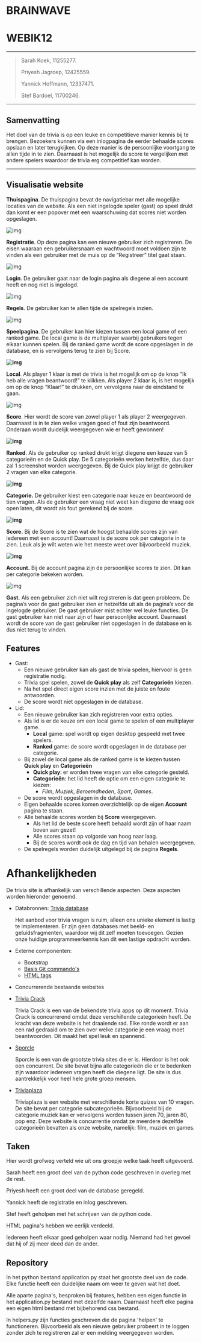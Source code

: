 # BRAINWAVE

# WEBIK12
----
> Sarah Koek, 11255277.
>
> Priyesh Jagroep, 12425559.
>
> Yannick Hoffmann, 12337471.
>
> Stef Bardoel, 11700246.

----
## Samenvatting

Het doel van de trivia is op een leuke en competitieve manier kennis bij te brengen.  Bezoekers kunnen via een inlogpagina de eerder behaalde scores opslaan en later terugkijken. Op deze manier is de persoonlijke voortgang te allen tijde in te zien. Daarnaast is het mogelijk de score te vergelijken met andere spelers waardoor de trivia erg competitief kan worden.

----
## Visualisatie website
**Thuispagina**. De thuispagina bevat de navigatiebar met alle mogelijke locaties van de website. Als een niet ingelogde speler (gast) op speel drukt dan komt er een popover met een waarschuwing dat scores niet worden opgeslagen. 

![img](https://lh3.googleusercontent.com/Hc5PHzBIwWOQ2zzFvXDpXJAKj_6mChAGco8ijRivVF519V03d8gH5Wzg7piJDQAfIV9OUeX8Cqawqai_vmCUekxdKnQILTeeQ6spv6hfmJt3wnDSxOPonG27kN8yyu16iKdYoWFF)



**Registratie**. Op deze pagina kan een nieuwe gebruiker zich registreren. De eisen waaraan een gebruikersnaam en wachtwoord moet voldoen zijn te vinden als een gebruiker met de muis op de “Registreer” titel gaat staan. 

![img](https://lh4.googleusercontent.com/88OcXax4TB3qC6a1KBYxpyJfAlQDo9hgCu8bh4P5lJ-5IlJS_ZkZDF8Ul1x9UoLG2m4DCvZ1yr7v2-_kuqzkseMcRATbvFx0vV2rtiFs7CdDYDKG-cJa0c9w3XKxJYSB0AxrBWtg)



**Login**. De gebruiker gaat naar de login pagina als diegene al een account heeft en nog niet is ingelogd.

![img](https://lh3.googleusercontent.com/HD_qmE8YmOjlYpzsB5izC05-zSi65-fYdziuqkilFtgWGOruCfOQLzxJvLTRoQY4e9kL511s3Sa6xP2Hsie-Dm-pv1FoEPczGPTzwr8P0mxEciLuSEB6AQLVVW1LmmxlDV8RozcN)



**Regels**. De gebruiker kan te allen tijde de spelregels inzien. 

![img](https://lh3.googleusercontent.com/oY5WQEE9-WmS0wrBsAaJIST98Lr7SKUkkDp0h-4NQBoNtb0pSnz5d-0rpMdlumCcQg2aWV8DEiF6-GtbtT2gUOPhcHnzz6jJp-q9zLrC9NyvxX-DjNc6GyNoNO-7dcDKv_vDZs0Z)



**Speelpagina**. De gebruiker kan hier kiezen tussen een local game of een ranked game. De local game is de multiplayer waarbij gebruikers tegen elkaar kunnen spelen. Bij de ranked game wordt de score opgeslagen in de database, en is vervolgens terug te zien bij Score.

**![img](https://lh6.googleusercontent.com/JgIoGe6iWbGyu11UHI1rlkgFNSEMmNyEkd4tQ88r5Nv0n1qwM_tgYQJZZSIIP1I_baqImEow4CLMqtRvMYsFOhFqXkE9mgP4YnycLahAsMVSNn-cBZsVB-x0oCmAasrfrJze51cO)**



**Local**. Als player 1 klaar is met de trivia is het mogelijk om op de knop “Ik heb alle vragen beantwoord!” te klikken. Als player 2 klaar is, is het mogelijk om op de knop “Klaar!” te drukken, om vervolgens naar de eindstand te gaan.

![img](https://lh6.googleusercontent.com/vCCwB3tMeaoW1t3QaX4P0xSBvFSIhi3Rn-Yh_k2LRjg7Fc11uW4rVXmSO7F6uCEqi0GCfHtNuE2rIwOLIRbmm_c9fSd_q--f40mz3QlDcB6ygDkjqtI5_rl-Vq8EljWJUp5zh7ck)



**Score**. Hier wordt de score van zowel player 1 als player 2 weergegeven. Daarnaast is in te zien welke vragen goed of fout zijn beantwoord.  Onderaan wordt duidelijk weergegeven wie er heeft gewonnen!

**![img](https://lh5.googleusercontent.com/pDnPAepid0tKQwFyGsmAFeaZPWynI68t_XbogwekxIcy5701YHXROBZXr-YxGt6FU3YGhHnvABdK28FjtPPmVJ055PbF57J-UasoWz7siof7XkWAUzyW-o1HK-qDtrYf-QgNxdf9)**



**Ranked**. Als de gebruiker op ranked drukt krijgt diegene een keuze van 5 categorieën en de Quick play. De 5 categorieën werken hetzelfde, dus daar zal 1 screenshot worden weergegeven. Bij de Quick play krijgt de gebruiker 2 vragen van elke categorie.

**![img](https://lh4.googleusercontent.com/9KAhjQo7MQZDULRz2UrskDepVS8-PQBwhb-IQqkTvINc0KmLkgLF4mO9B-y6fL6TgDjWgmSvGvwTIxP9p61pbRX0P3KxzqQLrX7qUYrFRbJMHF50riC_Cl3r3lk2oybSgn7nAeO2)**



**Categorie.** De gebruiker kiest een categorie naar keuze en beantwoord de tien vragen. Als de gebruiker een vraag niet weet kan diegene de vraag ook open laten, dit wordt als fout gerekend bij de score.

**![img](https://lh6.googleusercontent.com/dwmc_RlfRCBhpmBxRO5lrJ0u-tyYGQzVCGJMEY9HX4RfmUogHHGClgKFc5Q2145KSsJUWn6FExaRHdz0N6vBVXrM-noPann_hi5RdJPae-du0kXJTa7EjciQSiGBoNFe5dUkE4OC)**



**Score.** Bij de Score is te zien wat de hoogst behaalde scores zijn van iedereen met een account! Daarnaast is de score ook per categorie in te zien. Leuk als je wilt weten wie het meeste weet over bijvoorbeeld muziek. 

**![img](https://lh5.googleusercontent.com/ba_4BiIiXyXzhH3mVwJqkU5MnRDogqWEu72uMkLLQld3biPNc7CkLrdX7shC0XLtJTAbHUYu9uLYp0aE1MZYqoJ8QDuyrUBHsmJwVH2y2cap15JHqlJAeXPaGXLx3pgiZ8c-EQQS)**



**Account.** Bij de account pagina zijn de persoonlijke scores te zien. Dit kan per categorie bekeken worden. 

![img](https://lh6.googleusercontent.com/2Q9DYPeGVtBnBlg_GVAZwmlPJpgknea7e7a6Oi_aBi4yRLcvXP9ttVT8cnu_niO4K0OH1estzfIH7u0BW_7uXmDvcv5KNb6TkXLHLiIhhnc8rkD_9s3HDG9v1wmYnRMkYCSH4yF8)



**Gast.** Als een gebruiker zich niet wilt registreren is dat geen probleem. De pagina’s voor de gast gebruiker zien er hetzelfde uit als de pagina’s voor de ingelogde gebruiker. De gast gebruiker mist echter wel leuke functies. De gast gebruiker kan niet naar zijn of haar persoonlijke account. Daarnaast wordt de score van de gast gebruiker niet opgeslagen in de database en is dus niet terug te vinden.

## Features
 - Gast:
      - Een nieuwe gebruiker kan als gast de trivia spelen, hiervoor is geen registratie nodig.
      - Trivia spel spelen, zowel de **Quick play** als zelf **Categorieën** kiezen.
      - Na het spel direct eigen score inzien met de juiste en foute antwoorden.
      - De score wordt niet opgeslagen in de database.
 - Lid:
      - Een nieuwe gebruiker kan zich registreren voor extra opties.
      - Als lid is er de keuze om een local game te spelen of een multiplayer game.
           - **Local** game: spel wordt op eigen desktop gespeeld met twee spelers.
           - **Ranked** game: de score wordt opgeslagen in de database per categorie.
      - Bij zowel de local game als de ranked game is te kiezen tussen **Quick play** en **Categorieën**
           - **Quick play**: er worden twee vragen van elke categorie gesteld.
           - **Categorieën**: het lid heeft de optie om een eigen categorie te kiezen:
                - *Film*, *Muziek*, *Beroemdheden*, *Sport*, *Games*.
      - De score wordt opgeslagen in de database.
      - Eigen behaalde scores komen overzichtelijk op de eigen **Account** pagina te staan.
      - Alle behaalde scores worden bij **Score** weergegeven.
           - Als het lid de beste score heeft behaald wordt zijn of haar naam boven aan gezet!
           - Alle scores staan op volgorde van hoog naar laag.
           - Bij de scores wordt ook de dag en tijd van behalen weergegeven.
      - De spelregels worden duidelijk uitgelegd bij de pagina **Regels**.

# Afhankelijkheden
De trivia site is afhankelijk van verschillende aspecten. Deze aspecten worden hieronder genoemd.


 - Databronnen: [Trivia database](https://opentdb.com/api_config.php)

   Het aanbod voor trivia vragen is ruim, alleen ons unieke element is lastig te implementeren. Er zijn geen databases met beeld- en geluidsfragmenten, waardoor wij dit zelf moeten toevoegen. Gezien onze huidige programmeerkennis kan dit een lastige opdracht worden.

 - Externe componenten:

     - Bootstrap
     - [Basis Git commando's](https://confluence.atlassian.com/bitbucketserver/basic-git-commands-776639767.html)
     - [HTML tags](https://www.w3schools.com/tags/)


 - Concurrerende bestaande websites

 - [Trivia Crack](http://www.triviacrack.com)

   Trivia Crack is een van de bekendste trivia apps op dit moment. Trivia Crack is concurrerend omdat deze verschillende categorieën heeft. De kracht van deze website is het draaiende rad. Elke ronde wordt er aan een rad gedraaid om te zien over welke categorie je een vraag moet beantwoorden. Dit maakt het spel leuk en spannend. 

 - [Sporcle](https://www.sporcle.com/) 

   Sporcle is een van de grootste trivia sites die er is. Hierdoor is het ook een concurrent. De site bevat bijna alle categorieën die er te bedenken zijn waardoor iedereen vragen heeft die diegene ligt. De site is dus aantrekkelijk voor heel hele grote groep mensen. 

 - [Triviaplaza](https://www.triviaplaza.com/) 

   Triviaplaza is een website met verschillende korte quizes van 10 vragen. De site bevat per categorie subcategorieën. Bijvoorbeeld bij de categorie muziek kan er vervolgens worden tussen jaren 70, jaren 80, pop enz. Deze website is concurrentie omdat ze meerdere dezelfde categorieën bevatten als onze website, namelijk: film, muziek en games. 


## Taken

Hier wordt grofweg verteld wie uit ons groepje welke taak heeft uitgevoerd.

Sarah heeft een groot deel van de python code geschreven in overleg met de rest.

Priyesh heeft een groot deel van de database geregeld.

Yannick heeft de registratie en inlog geschreven.

Stef heeft geholpen met het schrijven van de python code.

HTML pagina's hebben we eerlijk verdeeld.

Iedereen heeft elkaar goed geholpen waar nodig. Niemand had het gevoel dat hij of zij meer deed dan de ander.

## Repository

In het python bestand application.py staat het grootste deel van de code. Elke functie heeft een duidelijke naam om weer te geven wat het doet.

Alle aparte pagina's, besproken bij features, hebben een eigen functie in het application.py bestand met dezelfde naam. Daarnaast heeft elke pagina een eigen html bestand met bijbehorend css bestand.

In helpers.py zijn functies geschreven die de pagina 'helpen' te functioneren. Bijvoorbeeld als een nieuwe gebruiker probeert in te loggen zonder zich te registreren zal er een melding weergegeven worden.
